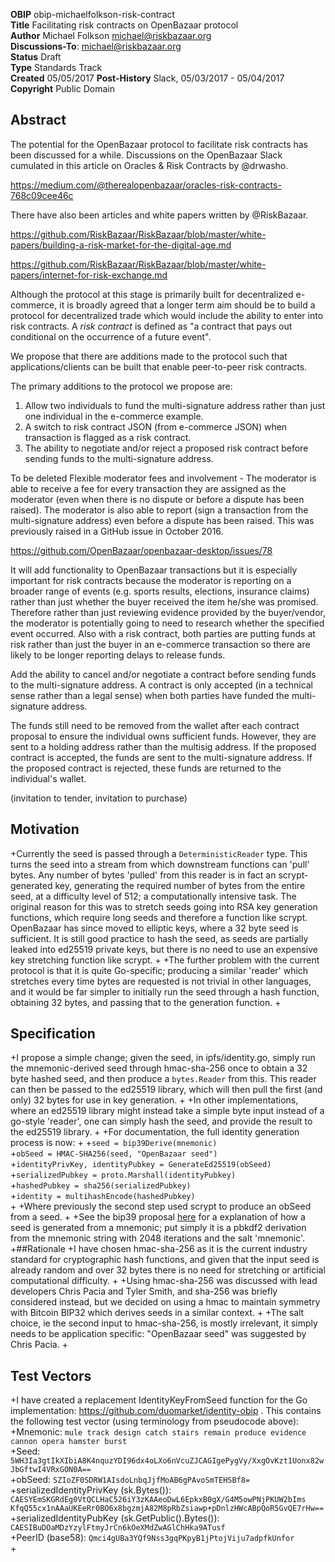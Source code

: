 __OBIP__ obip-michaelfolkson-risk-contract  
__Title__ Facilitating risk contracts on OpenBazaar protocol  
__Author__ Michael Folkson <michael@riskbazaar.org>  
__Discussions-To__: <michael@riskbazaar.org>  
__Status__ Draft  
__Type__ Standards Track  
__Created__ 05/05/2017
__Post-History__ Slack, 05/03/2017 - 05/04/2017  
__Copyright__ Public Domain  

## Abstract
The potential for the OpenBazaar protocol to facilitate risk contracts has been discussed for a while. Discussions on the OpenBazaar Slack cumulated in this article on Oracles & Risk Contracts by @drwasho.

https://medium.com/@therealopenbazaar/oracles-risk-contracts-768c09cee46c

There have also been articles and white papers written by @RiskBazaar.

https://github.com/RiskBazaar/RiskBazaar/blob/master/white-papers/building-a-risk-market-for-the-digital-age.md

https://github.com/RiskBazaar/RiskBazaar/blob/master/white-papers/internet-for-risk-exchange.md

Although the protocol at this stage is primarily built for decentralized e-commerce, it is broadly agreed that a longer term aim should be to build a protocol for decentralized trade which would include the ability to enter into risk contracts. A _risk contract_ is defined as "a contract that pays out conditional on the occurrence of a future event".

We propose that there are additions made to the protocol such that applications/clients can be built that enable peer-to-peer risk contracts.

The primary additions to the protocol we propose are:

1) Allow two individuals to fund the multi-signature address rather than just one individual in the e-commerce example.
2) A switch to risk contract JSON (from e-commerce JSON) when transaction is flagged as a risk contract.
3) The ability to negotiate and/or reject a proposed risk contract before sending funds to the multi-signature address.


To be deleted
Flexible moderator fees and involvement - The moderator is able to receive a fee for every transaction they are assigned as the moderator (even when there is no dispute or before a dispute has been raised). The moderator is also able to report (sign a transaction from the multi-signature address) even before a dispute has been raised. This was previously raised in a GitHub issue in October 2016.

https://github.com/OpenBazaar/openbazaar-desktop/issues/78

It will add functionality to OpenBazaar transactions but it is especially important for risk contracts because the moderator is reporting on a broader range of events (e.g. sports results, elections, insurance claims) rather than just whether the buyer received the item he/she was promised. Therefore rather than just reviewing evidence provided by the buyer/vendor, the moderator is potentially going to need to research whether the specified event occurred. Also with a risk contract, both parties are putting funds at risk rather than just the buyer in an e-commerce transaction so there are likely to be longer reporting delays to release funds.





Add the ability to cancel and/or negotiate a contract before sending funds to the multi-signature address. A contract is only accepted (in a technical sense rather than a legal sense) when both parties have funded the multi-signature address. 

The funds still need to be removed from the wallet after each contract proposal to ensure the individual owns sufficient funds. However, they are sent to a holding address rather than the multisig address. If the proposed contract is accepted, the funds are sent to the multi-signature address. If the proposed contract is rejected, these funds are returned to the individual's wallet.

(invitation to tender, invitation to purchase)

## Motivation
 +Currently the seed is passed through a `DeterministicReader` type. This turns the seed into a stream from which downstream functions can 'pull' bytes. Any number of bytes 'pulled' from this reader is in fact an scrypt-generated key, generating the required number of bytes from the entire seed, at a difficulty level of 512; a computationally intensive task. The original reason for this was to stretch seeds going into RSA key generation functions, which require long seeds and therefore a function like scrypt. OpenBazaar has since moved to elliptic keys, where a 32 byte seed is sufficient. It is still good practice to hash the seed, as seeds are partially leaked into ed25519 private keys, but there is no need to use an expensive key stretching function like scrypt.
 +
 +The further problem with the current protocol is that it is quite Go-specific; producing a similar 'reader' which stretches every time bytes are requested is not trivial in other languages, and it would be far simpler to initially run the seed through a hash function, obtaining 32 bytes, and passing that to the generation function.
 +
 ## Specification
 +I propose a simple change; given the seed, in ipfs/identity.go, simply run the mnemonic-derived seed through hmac-sha-256 once to obtain a 32 byte hashed seed, and then produce a `bytes.Reader` from this. This reader can then be passed to the ed25519 library, which will then pull the first (and only) 32 bytes for use in key generation.
 +
 +In other implementations, where an ed25519 library might instead take a simple byte input instead of a go-style 'reader', one can simply hash the seed, and provide the result to the ed25519 library.
 +
 +For documentation, the full identity generation process is now:
 +
 +`seed = bip39Derive(mnemonic)`  
 +`obSeed = HMAC-SHA256(seed, "OpenBazaar seed")`  
 +`identityPrivKey, identityPubkey = GenerateEd25519(obSeed)`  
 +`serializedPubkey = proto.Marshall(identityPubkey)`  
 +`hashedPubkey = sha256(serializedPubkey)`  
 +`identity = multihashEncode(hashedPubkey)`  
 +
 +Where previously the second step used scrypt to produce an obSeed from a seed.
 +
 +See the bip39 proposal [here](https://github.com/bitcoin/bips/blob/master/bip-0039.mediawiki) for a explanation of how a seed is generated from a mnemonic; put simply it is a pbkdf2 derivation from the mnemonic string with 2048 iterations and the salt 'mnemonic'.
 +##Rationale
 +I have chosen hmac-sha-256 as it is the current industry standard for cryptographic hash functions, and given that the input seed is already random and over 32 bytes there is no need for stretching or artificial computational difficulty. 
 +
 +Using hmac-sha-256 was discussed with lead developers Chris Pacia and Tyler Smith, and sha-256 was briefly considered instead, but we decided on using a hmac to maintain symmetry with Bitcoin BIP32 which derives seeds in a similar context.
 +
 +The salt choice, ie the second input to hmac-sha-256, is mostly irrelevant, it simply needs to be application specific: "OpenBazaar seed" was suggested by Chris Pacia.
 +
 ## Test Vectors
 +I have created a replacement IdentityKeyFromSeed function for the Go implementation: https://github.com/duomarket/identity-obip . This contains the following test vector (using terminology from pseudocode above):  
 +Mnemonic: `mule track design catch stairs remain produce evidence cannon opera hamster burst`  
 +Seed: `5WH3Ia3gtIkXIbiA8K4nquzYDI96dx4oLXo6nVcuZJCAGIgePygVy/XxgOvKzt1Uonx82wJbGftwI4VRxGON0A==`  
 +obSeed: `SZIoZF0SDRW1AIsdoLnbqJjfMoAB6gPAvoSmTEHSBf8=`  
 +serializedIdentityPrivKey (sk.Bytes()): `CAESYEmSKGRdEg0VtQCLHaC526iY3zKAAeoDwL6EpkxB0gX/G4M5owPNjPKUW2bIms` `KfqQ55cx1nAAaUKEeRr0BO6x8bgzmjA82M8pRbZsiawp+pDnlzHWcABpQoR5GvQE7rHw==`  
 +serializedIdentityPubKey (sk.GetPublic().Bytes()): `CAESIBuDOaMDzYzylFtmyJrCn6kOeXMdZwAGlChHka9ATusf`  
 +PeerID (base58): `Qmci4gUBa3YQf9Nss3gqPKpyB1jPtojViju7adpfkUnfor`  
 +

